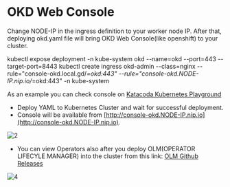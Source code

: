 # OKD Web Console
Change NODE-IP in the ingress definition to your worker node IP. After that, deploying okd.yaml file will bring OKD Web Console(like openshift) to your cluster.

kubectl expose deployment -n kube-system okd --name=okd --port=443 --target-port=8443
kubectl create ingress okd-admin --class=nginx --rule="console-okd.local.gd/*=okd:443" --rule="console-okd.NODE-IP.nip.io/*=okd:443" -n kube-system

As an example you can check console on [Katacoda Kubernetes Playground](https://www.katacoda.com/courses/kubernetes/playground)
- Deploy YAML to Kubernetes Cluster and wait for successful deployment.
- Console will be available from [http://console-okd.NODE-IP.nip.io](http://console-okd.NODE-IP.nip.io).

![2](https://user-images.githubusercontent.com/59168275/91818221-2d475b00-ec3e-11ea-9686-30043f653c3a.png)

- You can view Operators also after you deploy OLM(OPERATOR LIFECYLE MANAGER) into the cluster from this link: [OLM Github Releases](https://github.com/operator-framework/operator-lifecycle-manager/releases/)

![4](https://user-images.githubusercontent.com/59168275/91818268-30424b80-ec3e-11ea-96dd-4dd275ed4758.png)
